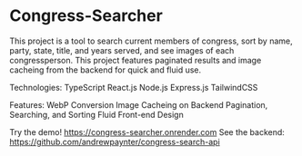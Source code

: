 # Congress-Searcher

This project is a tool to search current members of congress, sort by name, party, state, title, and years served, and see images of each congressperson. This project features paginated results and image cacheing from the backend for quick and fluid use.

Technologies:
TypeScript
React.js
Node.js
Express.js
TailwindCSS

Features: 
WebP Conversion
Image Cacheing on Backend
Pagination, Searching, and Sorting
Fluid Front-end Design

Try the demo! https://congress-searcher.onrender.com
See the backend: https://github.com/andrewpaynter/congress-search-api
